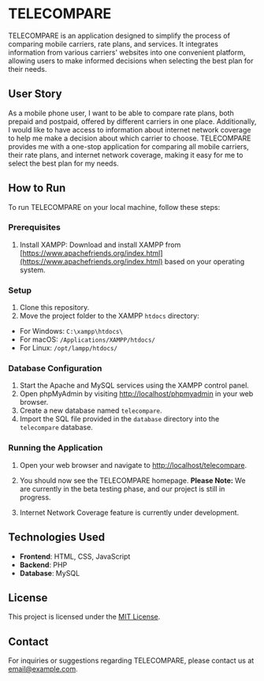 # TELECOMPARE

TELECOMPARE is an application designed to simplify the process of comparing mobile carriers, rate plans, and services. It integrates information from various carriers' websites into one convenient platform, allowing users to make informed decisions when selecting the best plan for their needs.

## User Story

As a mobile phone user, I want to be able to compare rate plans, both prepaid and postpaid, offered by different carriers in one place. Additionally, I would like to have access to information about internet network coverage to help me make a decision about which carrier to choose. TELECOMPARE provides me with a one-stop application for comparing all mobile carriers, their rate plans, and internet network coverage, making it easy for me to select the best plan for my needs.

## How to Run

To run TELECOMPARE on your local machine, follow these steps:


### Prerequisites

1. Install XAMPP: Download and install XAMPP from [https://www.apachefriends.org/index.html](https://www.apachefriends.org/index.html) based on your operating system.

### Setup

1. Clone this repository.
2. Move the project folder to the XAMPP `htdocs` directory:
- For Windows: `C:\xampp\htdocs\`
- For macOS: `/Applications/XAMPP/htdocs/`
- For Linux: `/opt/lampp/htdocs/`

### Database Configuration

1. Start the Apache and MySQL services using the XAMPP control panel.
2. Open phpMyAdmin by visiting [http://localhost/phpmyadmin](http://localhost/phpmyadmin) in your web browser.
3. Create a new database named `telecompare`.
4. Import the SQL file provided in the `database` directory into the `telecompare` database.

### Running the Application

1. Open your web browser and navigate to [http://localhost/telecompare](http://localhost/telecompare).
2. You should now see the TELECOMPARE homepage.
**Please Note:** We are currently in the beta testing phase, and our project is still in progress.

3. Internet Network Coverage feature is currently under development.

## Technologies Used

- **Frontend**: HTML, CSS, JavaScript
- **Backend**: PHP
- **Database**: MySQL


## License

This project is licensed under the [MIT License](LICENSE).

## Contact

For inquiries or suggestions regarding TELECOMPARE, please contact us at [email@example.com](mailto:email@example.com).
